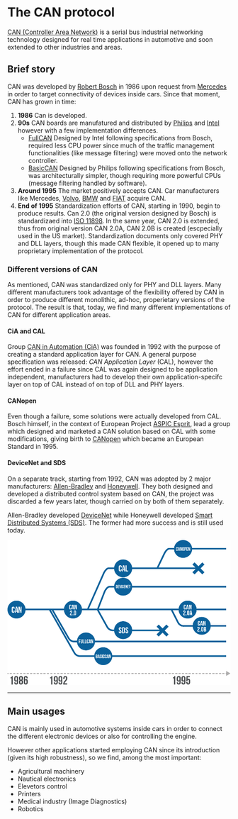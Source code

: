 # The CAN protocol

[CAN (Controller Area Network)](https://en.wikipedia.org/wiki/CAN_bus) is a serial bus industrial networking technology designed for real time applications in automotive and soon extended to other industries and areas.

## Brief story
CAN was developed by [Robert Bosch](https://en.wikipedia.org/wiki/Robert_Bosch_GmbH) in 1986 upon request from [Mercedes](https://en.wikipedia.org/wiki/Mercedes-Benz) in order to target connectivity of devices inside cars. Since that moment, CAN has grown in time:

1. **1986** Can is developed.
2. **90s** CAN boards are manufatured and distributed by [Philips](https://en.wikipedia.org/wiki/Philips) and [Intel](https://en.wikipedia.org/wiki/Intel) however with a few implementation differences.
    - [FullCAN](implementations.md#fullcan) Designed by Intel following specifications from Bosch, required less CPU power since much of the traffic management functionalities (like message filtering) were moved onto the network controller.
    - [BasicCAN](implementations.md#basiccan) Designed by Philips following specifications from Bosch, was architecturally simpler, though requiring more powerful CPUs (message filtering handled by software). 
3. **Around 1995** The market positively accepts CAN. Car manufacturers like Mercedes, [Volvo](https://en.wikipedia.org/wiki/Volvo), [BMW](https://en.wikipedia.org/wiki/BMW) and [FIAT](https://en.wikipedia.org/wiki/Fiat_Automobiles) acquire CAN.
4. **End of 1995** Standardization efforts of CAN, starting in 1990, begin to produce results. Can 2.0 (the original version designed by Bosch) is standardizaed into [ISO 11898](https://www.iso.org/standard/63648.html). In the same year, CAN 2.0 is extended, thus from original version CAN 2.0A, CAN 2.0B is created (escpecially used in the US market). Standardization documents only covered PHY and DLL layers, though this made CAN flexible, it opened up to many proprietary implementation of the protocol.

### Different versions of CAN
As mentioned, CAN was standardized only for PHY and DLL layers. Many different manufacturers took advantage of the flexibility offered by CAN in order to produce different monolithic, ad-hoc, properietary versions of the protocol. The result is that, today, we find many different implementations of CAN for different application areas.

#### CiA and CAL
Group [CAN in Automation (CiA)](https://en.wikipedia.org/wiki/CAN_in_Automation) was founded in 1992 with the purpose of creating a standard application layer for CAN. A general purpose specification was released: _CAN Application Layer_ (CAL), however the effort ended in a failure since CAL was again designed to be application independent, manufacturers had to develop their own application-specifc layer on top of CAL instead of on top of DLL and PHY layers.

#### CANopen
Even though a failure, some solutions were actually developed from CAL. Bosch himself, in the context of European Project [ASPIC Esprit](http://www.archive.org/details/aspic), lead a group which designed and marketed a CAN solution based on CAL with some modifications, giving birth to [CANopen](https://en.wikipedia.org/wiki/CANopen) which became an European Standard in 1995.

#### DeviceNet and SDS
On a separate track, starting from 1992, CAN was adopted by 2 major manufacturers: [Allen-Bradley](https://en.wikipedia.org/wiki/Allen-Bradley) and [Honeywell](https://en.wikipedia.org/wiki/Honeywell). They both designed and developed a distributed control system based on CAN, the project was discarded a few years later, though carried on by both of them separately.

Allen-Bradley developed [DeviceNet](https://en.wikipedia.org/wiki/DeviceNet) while Honeywell developed [Smart Distributed Systems (SDS)](https://en.wikipedia.org/wiki/SDS_Protocol). The former had more success and is still used today.

![CAN and its evolutions](../assets/can-time.png)

---

## Main usages
CAN is mainly used in automotive systems inside cars in order to connect the different electronic devices or also for controlling the engine. 

However other applications started employing CAN since its introduction (given its high robustness), so we find, among the most important:

- Agricultural machinery
- Nautical electronics
- Elevetors control
- Printers
- Medical industry (Image Diagnostics)
- Robotics
